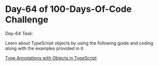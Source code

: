 # Day-64 of 100-Days-Of-Code Challenge

*Day-64 Task:*

Learn about TypeScript objects by using the following guide and coding along with the examples provided in it:

[Type Annotations with Objects in TypeScript](https://github.com/AsharibAli/100-days-of-code/tree/main/day-64/TS-Object)
